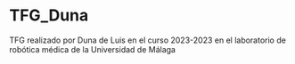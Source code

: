 # TFG_Duna
TFG realizado por Duna de Luis en el curso 2023-2023 en el laboratorio de robótica médica de la Universidad de Málaga
